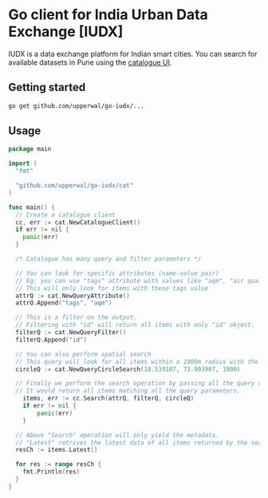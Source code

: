 # Go client for India Urban Data Exchange [IUDX]

IUDX is a data exchange platform for Indian smart cities. You can search for available datasets in Pune using the [catalogue UI](https://pudx.catalogue.iudx.org.in).

## Getting started
```sh
go get github.com/upperwal/go-iudx/...
```

## Usage
```go
package main

import (
  "fmt"

  "github.com/upperwal/go-iudx/cat"
)

func main() {
  // Create a catalogue client
  cc, err := cat.NewCatalogueClient()
  if err != nil {
    panic(err)
  }

  /* Catalogue has many query and filter parameters */

  // You can look for specific attributes (name-value pair)
  // Eg: you can use "tags" attribute with values like "aqm", "air quality", "buses" etc 
  // This will only look for items with these tags value
  attrQ := cat.NewQueryAttribute()
  attrQ.Append("tags", "aqm")

  // This is a filter on the output.
  // Filtering with "id" will return all items with only "id" object. 
  filterQ := cat.NewQueryFilter()
  filterQ.Append("id")

  // You can also perform spatial search
  // This query will look for all items within a 1000m radius with the given center.
  circleQ := cat.NewQueryCircleSearch(18.539107, 73.903987, 1000)

  // Finally we perform the search operation by passing all the query options.
  // It would return all items matching all the query parameters.
	items, err := cc.Search(attrQ, filterQ, circleQ)
	if err != nil {
		panic(err)
	}

  // Above "Search" operation will only yield the metadata.
  // "Latest" retrives the latest data of all items returned by the search.
  resCh := items.Latest()

  for res := range resCh {
    fmt.Println(res)
  }
}
```